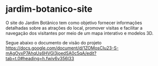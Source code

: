 # jardim-botanico-site
O site do Jardim Botânico tem como objetivo fornecer informações detalhadas sobre as atrações do local, promover visitas e facilitar a navegação dos visitantes por meio de um mapa interativo e modelos 3D.  

Segue abaixo o documento de visão do projeto
https://docs.google.com/document/d/1ZOMosCIu23-S-mAgOvxP7AhqUs6HVGl3joedSA0c5qA/edit?tab=t.0#heading=h.fwiv6v356l33
